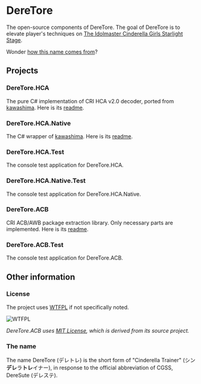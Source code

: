 # DereTore

The open-source components of DereTore. The goal of DereTore is to elevate player's techniques on
[The Idolmaster Cinderella Girls Starlight Stage](http://www.project-imas.com/wiki/THE_iDOLM@STER_Cinderella_Girls%3A_Starlight_Stage).

Wonder [how this name comes from](#the-name)?

## Projects

### DereTore.HCA

The pure C# implementation of CRI HCA v2.0 decoder, ported from [kawashima](https://github.com/Hozuki/kawashima).
Here is its [readme](DereTore.HCA/README.md).

### DereTore.HCA.Native

The C# wrapper of [kawashima](https://github.com/Hozuki/kawashima). Here is its [readme](DereTore.HCA.Native/README.md).

### DereTore.HCA.Test

The console test application for DereTore.HCA.

### DereTore.HCA.Native.Test

The console test application for DereTore.HCA.Native.

### DereTore.ACB

CRI ACB/AWB package extraction library. Only necessary parts are implemented. Here is its [readme](DereTore.ACB/README.md).

### DereTore.ACB.Test

The console test application for DereTore.ACB.

## Other information

### License

The project uses [WTFPL](http://www.wtfpl.net/) if not specifically noted.

![WTFPL](http://www.wtfpl.net/wp-content/uploads/2012/12/wtfpl-badge-2.png)

*DereTore.ACB uses [MIT License](http://mit-license.org/), which is derived from its source project.*

### The name

The name DereTore (デレトレ) is the short form of "Cinderella Trainer" (シン**デレ**ラ**トレ**イナー), in response to the
official abbreviation of CGSS, DereSute (デレステ).
